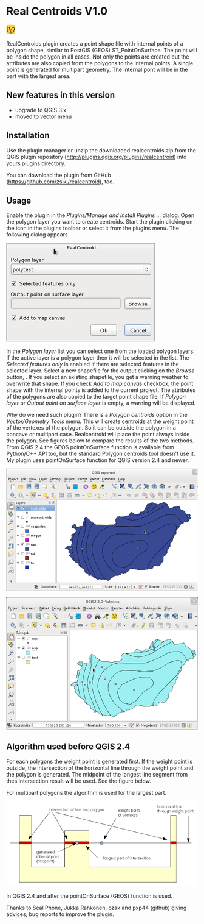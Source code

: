 Real Centroids V1.0
===================
![icon](icon.png)

RealCentroids plugin creates a point shape file with internal points of a
polygon shape, similar to PostGIS (GEOS) ST\_PointOnSurface. The point will be
inside the polygon in all cases. Not only the points are created but the
attributes are also copied from the polygons to the internal points.
A single point is generated for multipart geometry. The internal pont will be
in the part with the largest area.

New features in this version
----------------------------

*   upgrade to QGIS 3.x
*	moved to vector menu

Installation
------------

Use the plugin manager or unzip the downloaded realcentroids.zip from the QGIS
plugin repository (http://plugins.qgis.org/plugins/realcentroid) into yours
plugins directory.

You can download the plugin from GitHub (https://github.com/zsiki/realcentroid), too.

Usage
-----

Enable the plugin in the *Plugins/Manage and Install Plugins ...*
dialog. Open the polygon layer you want to create centroids. Start the plugin
clicking on the icon in the plugins toolbar or select it from the plugins menu.
The following dialog appears

![dialog](help/images/dialog.png "Dialog of the plugin")

In the *Polygon layer*
list you can select one from the loaded polygon layers. If the active layer is
a polygon layer then it will be selected in the list. The
*Selected features only* is enabled if there are selected features in the
selected layer. Select a new shapefile for the output clicking on the
*Browse* button, . If you select an existing shapefile, you get a warning
weather to overwrite that shape. If you check *Add to map canvas* checkbox,
the point shape with the internal points is added to the current project. The
attributes of the polygons are also copied to the target point shape file. If
*Polygon layer* or *Output point on surface layer*
is empty, a warning will be displayed.

Why do we need such plugin? There is a *Polygon centroids*
option in the *Vector/Geometry Tools* menu.
This will create centroids at the weight point of the vertexes of the polygon.
So it can be outside the polygon in a concave or multipart case. Realcentroid
will place the point always inside the polygon. See figures below to compare
the results of the two methods. From QGIS 2.4 the GEOS pointOnSurface function
is available from Python/C++ API too, but the standard Polygon centroids tool
doesn't use it. My plugin uses pointOnSurface function for QGIS version 2.4 and
newer.

![weightpoints](help/images/weightpoint.png "Centroid (weight points) created by Vector/Geometry Tools/Polygon centroids")

![pointonsurface](help/images/pointonsurface.png "Points on surface generated by RealCentroids plugin")

Algorithm used before QGIS 2.4
------------------------------

For each polygons the weight point is generated first. If the weight point is
outside, the intersection of the horizontal line through the weight point and
the polygon is generated. The midpoint of the longest line segment from thes
intersection result will be used. See the figure below.

For multipart polygons the algorithm is used for the largest part.

![algorithm](help/images/algorithm.png "Internal point generation")

In QGIS 2.4 and after the pointOnSurface (GEOS) function is used.

Thanks to Seal Phone, Jukka Rahkonen, ozak and pxp44 (github) giving advices,
bug reports to improve the plugin.
